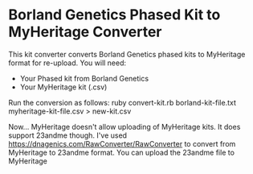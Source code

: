 # Borland Genetics Phased Kit to MyHeritage Converter

This kit converter converts Borland Genetics phased kits to MyHeritage format for re-upload.
You will need:
- Your Phased kit from Borland Genetics
- Your MyHeritage kit (.csv)

Run the conversion as follows: ruby convert-kit.rb borland-kit-file.txt myheritage-kit-file.csv > new-kit.csv

Now... MyHeritage doesn't allow uploading of MyHeritage kits. It does support 23andme though. I've used https://dnagenics.com/RawConverter/RawConverter to convert from MyHeritage to 23andme format. You can upload the 23andme file to MyHeritage
